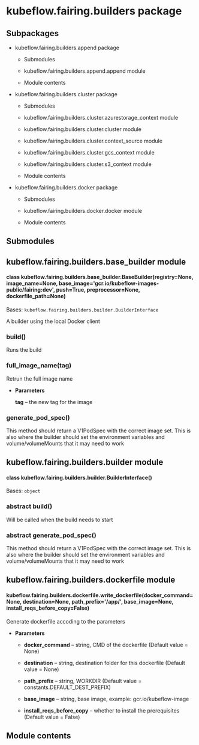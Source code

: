 # kubeflow.fairing.builders package

## Subpackages


* kubeflow.fairing.builders.append package


    * Submodules


    * kubeflow.fairing.builders.append.append module


    * Module contents


* kubeflow.fairing.builders.cluster package


    * Submodules


    * kubeflow.fairing.builders.cluster.azurestorage_context module


    * kubeflow.fairing.builders.cluster.cluster module


    * kubeflow.fairing.builders.cluster.context_source module


    * kubeflow.fairing.builders.cluster.gcs_context module


    * kubeflow.fairing.builders.cluster.s3_context module


    * Module contents


* kubeflow.fairing.builders.docker package


    * Submodules


    * kubeflow.fairing.builders.docker.docker module


    * Module contents


## Submodules

## kubeflow.fairing.builders.base_builder module


#### class kubeflow.fairing.builders.base_builder.BaseBuilder(registry=None, image_name=None, base_image='gcr.io/kubeflow-images-public/fairing:dev', push=True, preprocessor=None, dockerfile_path=None)
Bases: `kubeflow.fairing.builders.builder.BuilderInterface`

A builder using the local Docker client


### build()
Runs the build


### full_image_name(tag)
Retrun the full image name


* **Parameters**

    **tag** – the new tag for the image



### generate_pod_spec()
This method should return a V1PodSpec with the correct image set.
This is also where the builder should set the environment variables
and volume/volumeMounts that it may need to work

## kubeflow.fairing.builders.builder module


#### class kubeflow.fairing.builders.builder.BuilderInterface()
Bases: `object`


### abstract build()
Will be called when the build needs to start


### abstract generate_pod_spec()
This method should return a V1PodSpec with the correct image set.
This is also where the builder should set the environment variables
and volume/volumeMounts that it may need to work

## kubeflow.fairing.builders.dockerfile module


#### kubeflow.fairing.builders.dockerfile.write_dockerfile(docker_command=None, destination=None, path_prefix='/app/', base_image=None, install_reqs_before_copy=False)
Generate dockerfile accoding to the parameters


* **Parameters**

    
    * **docker_command** – string, CMD of the dockerfile (Default value = None)


    * **destination** – string, destination folder for this dockerfile (Default value = None)


    * **path_prefix** – string, WORKDIR (Default value = constants.DEFAULT_DEST_PREFIX)


    * **base_image** – string, base image, example: gcr.io/kubeflow-image


    * **install_reqs_before_copy** – whether to install the prerequisites (Default value = False)


## Module contents
